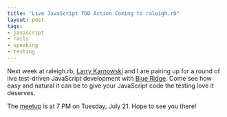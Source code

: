 ```yaml
---
title: "Live JavaScript TDD Action Coming to raleigh.rb"
layout: post
tags:
- javascript
- rails
- speaking
- testing
---
```


Next week at raleigh.rb, [Larry Karnowski](http://tech.hickorywind.org/ "HickoryTech") and I are pairing up for a round of live test-driven JavaScript development with [Blue Ridge](http://github.com/relevance/blue-ridge "github.com/relevance/blue-ridge - JavaScript BDD Rails Plugin"). Come see how easy and natural it can be to give your JavaScript code the testing love it deserves.

The [meetup](http://www.meetup.com/raleighrb/calendar/10355088/ "The Raleigh-area Ruby Brigade July Meeting - Javascript Testing in Rails: Fast, Headless, In-browser. Pick Any Three. [Larry Karnowski & Jason Rudolph]") is at 7 PM on Tuesday, July 21.  Hope to see you there!
